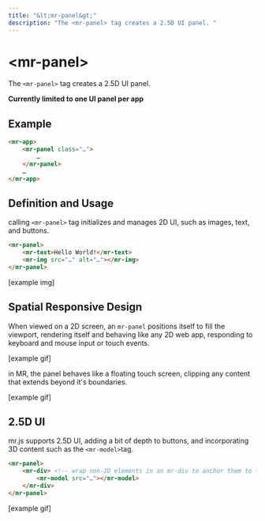 ```yaml
---
title: "&lt;mr-panel&gt;"
description: "The <mr-panel> tag creates a 2.5D UI panel. "
---
```

# &lt;mr-panel&gt;

The `<mr-panel>` tag creates a 2.5D UI panel. 

**Currently limited to one UI panel per app**

## Example

```html
<mr-app>
    <mr-panel class="…">
        …
    </mr-panel>
    …
</mr-app>
```

## Definition and Usage

calling `<mr-panel>` tag initializes and manages 2D UI, such as images, text, and buttons. 

```html
<mr-panel>
    <mr-text>Hello World!</mr-text>
    <mr-img src="…" alt="…"></mr-img>
</mr-panel>
```

\[example img\]

## Spatial Responsive Design

When viewed on a 2D screen, an `mr-panel` positions itself to fill the viewport, rendering itself and behaving like any 2D web app, responding to keyboard and mouse input or touch events.

\[example gif\]

in MR, the panel behaves like a floating touch screen, clipping any content that extends beyond it's boundaries.

\[example gif\]

## 2.5D UI

mr.js supports 2.5D UI, adding a bit of depth to buttons, and incorporating 3D content such as the `<mr-model>`tag.

```html
<mr-panel>
    <mr-div> <!-- wrap non-2D elements in an mr-div to anchor them to the panel -->
        <mr-model src="…"></mr-model>
    </mr-div>
</mr-panel>
```

\[example gif\]